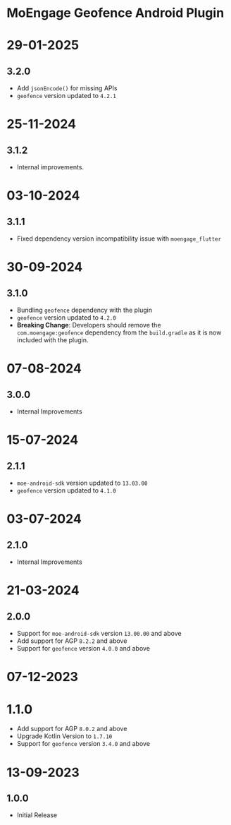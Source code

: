 # MoEngage Geofence Android Plugin
          
# 29-01-2025

## 3.2.0
- Add `jsonEncode()` for missing APIs
- `geofence` version updated to `4.2.1`

# 25-11-2024

## 3.1.2
- Internal improvements.

# 03-10-2024

## 3.1.1
- Fixed dependency version incompatibility issue with `moengage_flutter`

# 30-09-2024

## 3.1.0
- Bundling `geofence` dependency with the plugin
- `geofence` version updated to `4.2.0`
- **Breaking Change**: Developers should remove the `com.moengage:geofence` dependency from the `build.gradle` as it is now included with the plugin.

# 07-08-2024

## 3.0.0
- Internal Improvements

# 15-07-2024

## 2.1.1
- `moe-android-sdk` version updated to `13.03.00`
- `geofence` version updated to `4.1.0`

# 03-07-2024

## 2.1.0
- Internal Improvements

# 21-03-2024

## 2.0.0
- Support for `moe-android-sdk` version `13.00.00` and above
- Add support for AGP `8.2.2` and above
- Support for `geofence` version `4.0.0` and above

# 07-12-2023

# 1.1.0
- Add support for AGP `8.0.2` and above
- Upgrade Kotlin Version to `1.7.10`
- Support for `geofence` version `3.4.0` and above

# 13-09-2023

## 1.0.0
- Initial Release